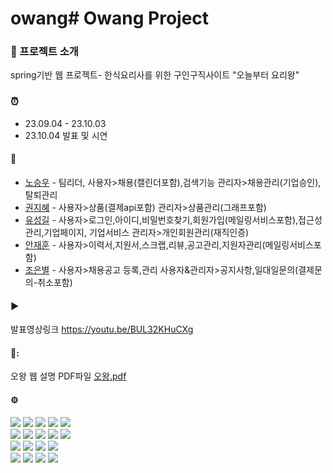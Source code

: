 # owang# Owang Project
### :fork_and_knife: 프로젝트 소개
spring기반 웹 프로젝트- 한식요리사를 위한 구인구직사이트 "오늘부터 요리왕"
### :alarm_clock:
* 23.09.04 - 23.10.03
* 23.10.04 발표 및 시연
#### :dancers:
 - [노승우](https://github.com/nsw2022 "깃허브") - 팀리더, 사용자>채용(캘린더포함),검색기능 관리자>채용관리(기업승인),탈퇴관리
 - [권지혜](https://github.com/ggunG0929 "깃허브") - 사용자>상품(결제api포함) 관리자>상품관리(그래프포함)
 - [유성길](https://github.com/Sunggilcookies "깃허브") - 사용자>로그인,아이디,비밀번호찾기,회원가입(메일링서비스포함),접근성관리,기업페이지, 기업서비스 관리자>개인회원관리(재직인증)
 - [안재훈](https://github.com/Jhoon0211 "깃허브") - 사용자>이력서,지원서,스크랩,리뷰,공고관리,지원자관리(메일링서비스포함)
 - [조은별](https://github.com/eunburi "깃허브") - 사용자>채용공고 등록,관리 사용자&관리자>공지사항,일대일문의(결제문의-취소포함)

#### ▶️
발표영상링크
https://youtu.be/BUL32KHuCXg

#### 💬:
오왕 웹 설명 PDF파일
[오왕.pdf](https://github.com/Sunggilcookies/owang/files/13199429/default.pdf)

#### ⚙️
<img src="https://img.shields.io/badge/java-007396?style=for-the-badge&logo=java&logoColor=white"> <img src="https://img.shields.io/badge/spring-6DB33F?style=for-the-badge&logo=spring&logoColor=white"> <img src="https://img.shields.io/badge/springboot-6DB33F?style=for-the-badge&logo=springboot&logoColor=white"> <img src="https://img.shields.io/badge/thymeleaf-005F0F?style=for-the-badge&logo=thymeleaf&logoColor=white"> <img src="https://img.shields.io/badge/mysql-4479A1?style=for-the-badge&logo=mysql&logoColor=white">
<br>
<img src="https://img.shields.io/badge/html5-E34F26?style=for-the-badge&logo=html5&logoColor=white"> <img src="https://img.shields.io/badge/css3-1572B6?style=for-the-badge&logo=css3&logoColor=white"> <img src="https://img.shields.io/badge/javascript-f7df1e?style=for-the-badge&logo=javascript&logoColor=white"> <img src="https://img.shields.io/badge/jquery-0769ad?style=for-the-badge&logo=jquery&logoColor=white"> <img src="https://img.shields.io/badge/fontawesome-528dd7?style=for-the-badge&logo=fontawesome&logoColor=white">
<br>
<img src="https://img.shields.io/badge/git-f05032?style=for-the-badge&logo=git&logoColor=white"> <img src="https://img.shields.io/badge/github-181717?style=for-the-badge&logo=github&logoColor=white"> <img src="https://img.shields.io/badge/discord-5865F2?style=for-the-badge&logo=discord&logoColor=white"> <img src="https://img.shields.io/badge/figma-F24E1E?style=for-the-badge&logo=figma&logoColor=white">
<br>
<img src="https://img.shields.io/badge/chart.js-FF6384?style=for-the-badge&logo=Chart.js&logoColor=white">
<img src="https://img.shields.io/badge/FullCalendar-1976D2?style=for-the-badge&logo=FullCalendar&logoColor=white">
<img src="https://img.shields.io/badge/portone-FC6B2D?style=for-the-badge&logo=portone&logoColor=white">
<img src="https://img.shields.io/badge/JavaMail-173E0C?style=for-the-badge&logo=JavaMail&logoColor=white">



